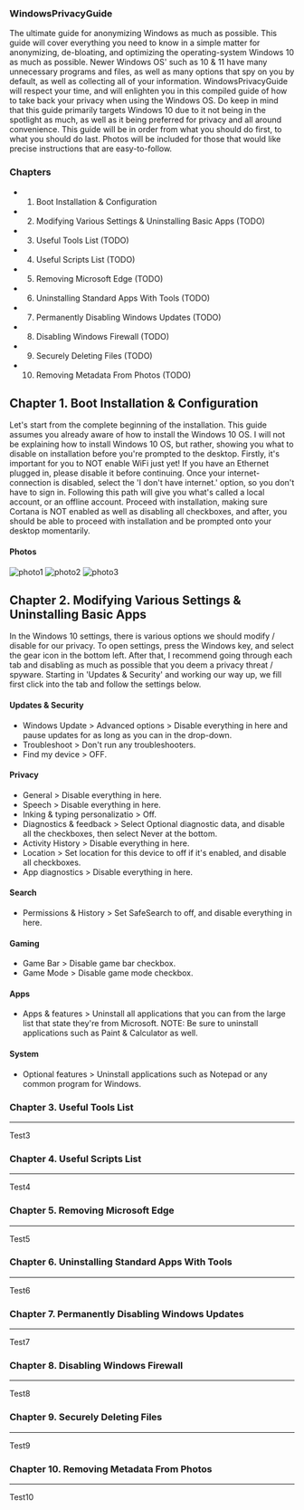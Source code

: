### WindowsPrivacyGuide
The ultimate guide for anonymizing Windows as much as possible.
This guide will cover everything you need to know in a simple matter for anonymizing, de-bloating, and optimizing the operating-system Windows 10 as much as possible.
Newer Windows OS' such as 10 & 11 have many unnecessary programs and files, as well as many options that spy on you by default, as well as collecting all of your information.
WindowsPrivacyGuide will respect your time, and will enlighten you in this compiled guide of how to take back your privacy when using the Windows OS.
Do keep in mind that this guide primarily targets Windows 10 due to it not being in the spotlight as much, as well as it being preferred for privacy and all around convenience.
This guide will be in order from what you should do first, to what you should do last. Photos will be included for those that would like precise instructions that are easy-to-follow.

### Chapters
- 1. Boot Installation & Configuration
- 2. Modifying Various Settings & Uninstalling Basic Apps (TODO)
- 3. Useful Tools List (TODO)
- 4. Useful Scripts List (TODO)
- 5. Removing Microsoft Edge (TODO)
- 6. Uninstalling Standard Apps With Tools (TODO)
- 7. Permanently Disabling Windows Updates (TODO)
- 8. Disabling Windows Firewall (TODO)
- 9. Securely Deleting Files (TODO)
- 10. Removing Metadata From Photos (TODO)

Chapter 1. Boot Installation & Configuration
------

Let's start from the complete beginning of the installation. This guide assumes you already aware of how to install the Windows 10 OS. I will not be explaining how to install Windows 10 OS, but rather, showing you what to disable on installation before you're prompted to the desktop. Firstly, it's important for you to NOT enable WiFi just yet! If you have an Ethernet plugged in, please disable it before continuing. Once your internet-connection is disabled, select the 'I don't have internet.' option, so you don't have to sign in. Following this path will give you what's called a local account, or an offline account. Proceed with installation, making sure Cortana is NOT enabled as well as disabling all checkboxes, and after, you should be able to proceed with installation and be prompted onto your desktop momentarily.

#### Photos
![photo1](https://i.imgur.com/aXnl9W0.png)
![photo2](https://i.imgur.com/YMQqBXl.png)
![photo3](https://i.imgur.com/1uy8jSi.png)

Chapter 2. Modifying Various Settings & Uninstalling Basic Apps
------

In the Windows 10 settings, there is various options we should modify / disable for our privacy. To open settings, press the Windows key, and select the gear icon in the bottom left. After that, I recommend going through each tab and disabling as much as possible that you deem a privacy threat / spyware. Starting in 'Updates & Security' and working our way up, we fill first click into the tab and follow the settings below.

#### Updates & Security
- Windows Update > Advanced options > Disable everything in here and pause updates for as long as you can in the drop-down.
- Troubleshoot > Don't run any troubleshooters.
- Find my device > OFF.

#### Privacy
- General > Disable everything in here.
- Speech > Disable everything in here.
- Inking & typing personalizatio > Off.
- Diagnostics & feedback > Select Optional diagnostic data, and disable all the checkboxes, then select Never at the bottom.
- Activity History > Disable everything in here.
- Location > Set location for this device to off if it's enabled, and disable all checkboxes.
- App diagnostics > Disable everything in here.

#### Search
- Permissions & History > Set SafeSearch to off, and disable everything in here.

#### Gaming
- Game Bar > Disable game bar checkbox.
- Game Mode > Disable game mode checkbox.

#### Apps
- Apps & features > Uninstall all applications that you can from the large list that state they're from Microsoft.
NOTE: Be sure to uninstall applications such as Paint & Calculator as well.

#### System
- Optional features > Uninstall applications such as Notepad or any common program for Windows.

### Chapter 3. Useful Tools List
------

Test3

### Chapter 4. Useful Scripts List
------

Test4

### Chapter 5. Removing Microsoft Edge
------

Test5

### Chapter 6. Uninstalling Standard Apps With Tools
------

Test6

### Chapter 7. Permanently Disabling Windows Updates
------

Test7

### Chapter 8. Disabling Windows Firewall
------

Test8

### Chapter 9. Securely Deleting Files
------

Test9

### Chapter 10. Removing Metadata From Photos
------
Test10
